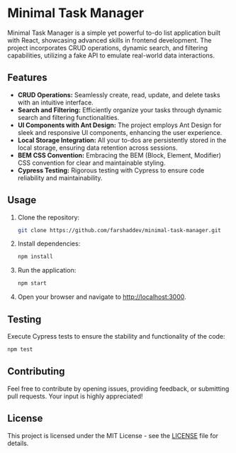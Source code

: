 # Minimal Task Manager

Minimal Task Manager is a simple yet powerful to-do list application built with React, showcasing advanced skills in frontend development. The project incorporates CRUD operations, dynamic search, and filtering capabilities, utilizing a fake API to emulate real-world data interactions.

## Features

- **CRUD Operations:** Seamlessly create, read, update, and delete tasks with an intuitive interface.
- **Search and Filtering:** Efficiently organize your tasks through dynamic search and filtering functionalities.
- **UI Components with Ant Design:** The project employs Ant Design for sleek and responsive UI components, enhancing the user experience.
- **Local Storage Integration:** All your to-dos are persistently stored in the local storage, ensuring data retention across sessions.
- **BEM CSS Convention:** Embracing the BEM (Block, Element, Modifier) CSS convention for clear and maintainable styling.
- **Cypress Testing:** Rigorous testing with Cypress to ensure code reliability and maintainability.

## Usage

1. Clone the repository:

   ```bash
   git clone https://github.com/farshaddev/minimal-task-manager.git
   ```

2. Install dependencies:

   ```bash
   npm install
   ```

3. Run the application:

   ```bash
   npm start
   ```

4. Open your browser and navigate to [http://localhost:3000](http://localhost:3000).

## Testing

Execute Cypress tests to ensure the stability and functionality of the code:

```bash
npm test
```

## Contributing

Feel free to contribute by opening issues, providing feedback, or submitting pull requests. Your input is highly appreciated!

## License

This project is licensed under the MIT License - see the [LICENSE](https://github.com/farshaddev/minimal-task-manager/blob/main/LICENSE) file for details.
